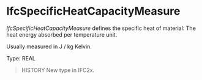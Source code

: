 # IfcSpecificHeatCapacityMeasure

_IfcSpecificHeatCapacityMeasure_ defines the specific heat of material: The heat energy absorbed per temperature unit.<!-- end of definition -->

Usually measured in J / kg Kelvin.

Type: REAL

> HISTORY  New type in IFC2x.
